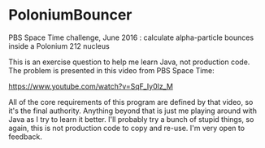 # PoloniumBouncer
PBS Space Time challenge, June 2016 : calculate alpha-particle bounces inside a Polonium 212 nucleus

This is an exercise question to help me learn Java, not production code. The problem is presented in this video from PBS Space Time:

  https://www.youtube.com/watch?v=SqF_Iy0lz_M

All of the core requirements of this program are defined by that video, so it's the final authority. Anything beyond that is just me playing around with Java as I try to learn it better. I'll probably try a bunch of stupid things, so again, this is not production code to copy and re-use. I'm very open to feedback.
